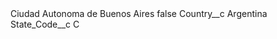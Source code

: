 <?xml version="1.0" encoding="UTF-8"?>
<CustomMetadata xmlns="http://soap.sforce.com/2006/04/metadata" xmlns:xsi="http://www.w3.org/2001/XMLSchema-instance" xmlns:xsd="http://www.w3.org/2001/XMLSchema">
    <label>Ciudad Autonoma de Buenos Aires</label>
    <protected>false</protected>
    <values>
        <field>Country__c</field>
        <value xsi:type="xsd:string">Argentina</value>
    </values>
    <values>
        <field>State_Code__c</field>
        <value xsi:type="xsd:string">C</value>
    </values>
</CustomMetadata>

